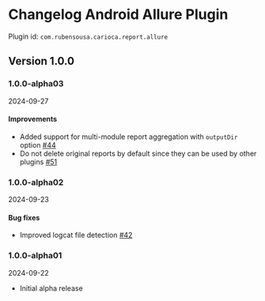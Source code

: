 # Changelog Android Allure Plugin

Plugin id: `com.rubensousa.carioca.report.allure`

## Version 1.0.0

### 1.0.0-alpha03

2024-09-27

#### Improvements

- Added support for multi-module report aggregation with `outputDir` option [#44](https://github.com/rubensousa/Carioca/pull/44)
- Do not delete original reports by default since they can be used by other plugins [#51](https://github.com/rubensousa/Carioca/pull/51)

### 1.0.0-alpha02

2024-09-23

#### Bug fixes

- Improved logcat file detection [#42](https://github.com/rubensousa/Carioca/pull/42)

### 1.0.0-alpha01

2024-09-22

- Initial alpha release
